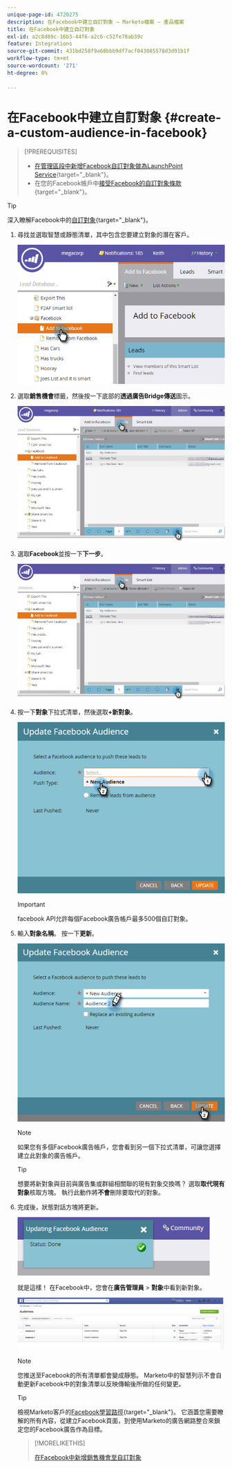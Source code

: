 ```yaml
---
unique-page-id: 4720275
description: 在Facebook中建立自訂對象 — Marketo檔案 — 產品檔案
title: 在Facebook中建立自訂對象
exl-id: a2c8d89c-16b3-44f6-a2c6-c52fe78ab39c
feature: Integrations
source-git-commit: 431bd258f9a68bbb9df7acf043085578d3d91b1f
workflow-type: tm+mt
source-wordcount: '271'
ht-degree: 0%

---
```


# 在Facebook中建立自訂對象 {#create-a-custom-audience-in-facebook}

>[!PREREQUISITES]
>
>* [在管理區段中新增Facebook自訂對象做為LaunchPoint Service](/help/marketo/product-docs/demand-generation/ad-network-integrations/add-facebook-custom-audiences-as-a-launchpoint-service.md){target="_blank"}。
>* 在您的Facebook帳戶中[接受Facebook的自訂對象條款](https://www.facebook.com/ads/manage/customaudiences/tos.php){target="_blank"}。

>[!TIP]
>
>深入瞭解Facebook中的[自訂對象](https://www.facebook.com/help/341425252616329){target="_blank"}。

1. 尋找並選取智慧或靜態清單，其中包含您要建立對象的潛在客戶。

   ![](assets/create-a-custom-audience-in-facebook-1.png)

1. 選取&#x200B;**銷售機會**&#x200B;標籤，然後按一下底部的&#x200B;**透過廣告Bridge傳送**&#x200B;圖示。

   ![](assets/create-a-custom-audience-in-facebook-2.png)

1. 選取&#x200B;**Facebook**&#x200B;並按一下&#x200B;**下一步**。

   ![](assets/create-a-custom-audience-in-facebook-3.png)

1. 按一下&#x200B;**對象**&#x200B;下拉式清單，然後選取&#x200B;**+新對象**。

   ![](assets/create-a-custom-audience-in-facebook-4.png)

   >[!IMPORTANT]
   >
   >facebook API允許每個Facebook廣告帳戶最多500個自訂對象。

1. 輸入&#x200B;**對象名稱**。 按一下&#x200B;**更新**。

   ![](assets/create-a-custom-audience-in-facebook-5.png)

   >[!NOTE]
   >
   >如果您有多個Facebook廣告帳戶，您會看到另一個下拉式清單，可讓您選擇建立此對象的廣告帳戶。

   >[!TIP]
   >
   >想要將新對象與目前與廣告集或群組相關聯的現有對象交換嗎？ 選取&#x200B;**取代現有對象**&#x200B;核取方塊。 執行此動作將&#x200B;**不會**&#x200B;刪除要取代的對象。

1. 完成後，狀態對話方塊將更新。

   ![](assets/create-a-custom-audience-in-facebook-6.png)

   就是這樣！ 在Facebook中，您會在&#x200B;**廣告管理員** > **對象**&#x200B;中看到新對象。

   ![](assets/create-a-custom-audience-in-facebook-7.png)

   >[!NOTE]
   >
   >您推送至Facebook的所有清單都會變成靜態。 Marketo中的智慧列示不會自動更新Facebook中的對象清單以反映傳輸後所做的任何變更。

   >[!TIP]
   >
   >檢視Marketo客戶的[Facebook學習路徑](https://facebook.exceedlms.com/student/enrollments/create_enrollment_from_token/BF9TqSaCvM73PP4ScjhCm4fi){target="_blank"}。 它涵蓋您需要瞭解的所有內容，從建立Facebook頁面，到使用Marketo的廣告網路整合來鎖定您的Facebook廣告作為目標。

   >[!MORELIKETHIS]
   >
   >[在Facebook中新增銷售機會至自訂對象](/help/marketo/product-docs/demand-generation/facebook/add-leads-to-a-custom-audience-in-facebook.md)
